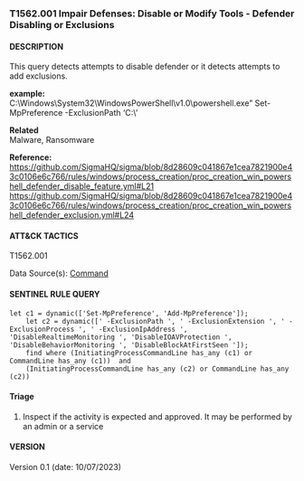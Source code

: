 ### T1562.001 Impair Defenses: Disable or Modify Tools - Defender Disabling or Exclusions   
  

####  DESCRIPTION  
This query detects attempts to disable defender or it detects attempts to add exclusions.     

**example:**  
C:\Windows\System32\WindowsPowerShell\v1.0\powershell.exe” Set-MpPreference -ExclusionPath ‘C:\’    


**Related** \
Malware, Ransomware        


**Reference:**  
https://github.com/SigmaHQ/sigma/blob/8d28609c041867e1cea7821900e43c0106e6c766/rules/windows/process_creation/proc_creation_win_powershell_defender_disable_feature.yml#L21    
https://github.com/SigmaHQ/sigma/blob/8d28609c041867e1cea7821900e43c0106e6c766/rules/windows/process_creation/proc_creation_win_powershell_defender_exclusion.yml#L24         


####  ATT&CK TACTICS    
T1562.001    

Data Source(s): [Command](https://attack.mitre.org/datasources/DS001/)  


#### SENTINEL RULE QUERY   

~~~
let c1 = dynamic(['Set-MpPreference', 'Add-MpPreference']);
    let c2 = dynamic([' -ExclusionPath ', ' -ExclusionExtension ', ' -ExclusionProcess ', ' -ExclusionIpAddress ', 'DisableRealtimeMonitoring ', 'DisableIOAVProtection ', 'DisableBehaviorMonitoring ', 'DisableBlockAtFirstSeen ']);  
    find where (InitiatingProcessCommandLine has_any (c1) or CommandLine has_any (c1))  and 
    (InitiatingProcessCommandLine has_any (c2) or CommandLine has_any (c2))    
~~~


#### Triage  

1. Inspect if the activity is expected and approved. It may be performed by an admin or a service  


#### VERSION  
Version 0.1 (date: 10/07/2023)  
